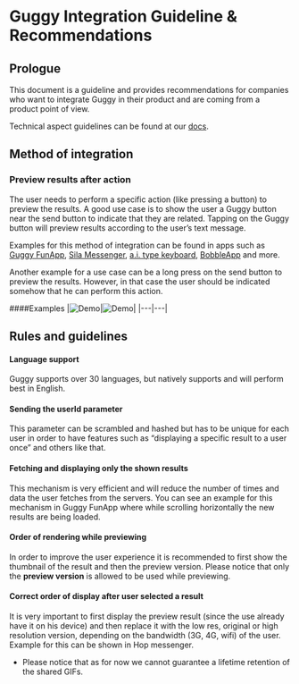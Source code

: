 # Guggy Integration Guideline & Recommendations

## Prologue
This document is a guideline and provides recommendations for companies who want to integrate Guggy in their product and are coming from a product point of view.

Technical aspect guidelines can be found at our [docs](http://docs.guggy.com).

## Method of integration

### Preview results after action
The user needs to perform a specific action (like pressing a button) to preview the results. A good use case is to show the user a Guggy button near the send button to indicate that they are related.
Tapping on the Guggy button will preview results according to the user’s text message.

Examples for this method of integration can be found in apps such as [Guggy FunApp](https://play.google.com/store/apps/details?id=com.guggy.funapp), [Sila Messenger](https://play.google.com/store/apps/details?id=com.appmahal.chat),
[a.i. type keyboard](http://aitype.com/), [BobbleApp](https://bobbleapp.me/home) and more.

Another example for a use case can be a long press on the send button to preview the results. However, in that case the user should be indicated somehow that he can perform this action.

####Examples
|![Demo](http://res.guggy.com/docs_resources/impl_guideline/button_1.jpg)|![Demo](http://res.guggy.com/docs_resources/impl_guideline/button_2.jpg)|
|---|---|

## Rules and guidelines

#### Language support
Guggy supports over 30 languages, but natively supports and will perform best in English.

#### Sending the __userId__ parameter
This parameter can be scrambled and hashed but has to be unique for each user in order to have features such as “displaying a specific result to a user once” and others like that.

#### Fetching and displaying only the shown results
This mechanism is very efficient and will reduce the number of times and data the user fetches from the servers. You can see an example for this mechanism in Guggy FunApp where while scrolling horizontally the new results are being loaded.

#### Order of rendering while previewing
In order to improve the user experience it is recommended to first show the thumbnail of the result and then the preview version. Please notice that only the __preview version__ is allowed to be used while previewing.

#### Correct order of display after user selected a result
It is very important to first display the preview result (since the use already have it on his device) and then replace it with the low res, original or high resolution version, depending on the bandwidth (3G, 4G, wifi) of the user. Example for this can be shown in Hop messenger.

* Please notice that as for now we cannot guarantee a lifetime retention of the shared GIFs.
